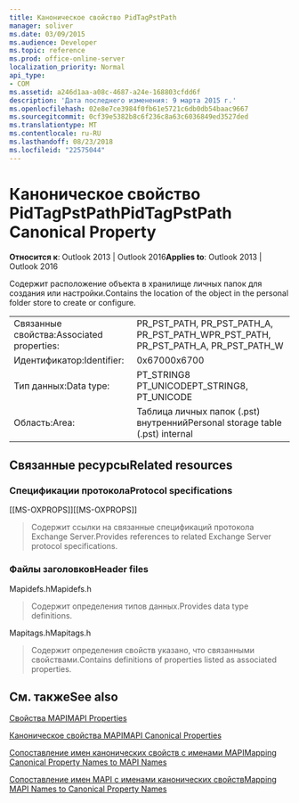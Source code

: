 ```yaml
---
title: Каноническое свойство PidTagPstPath
manager: soliver
ms.date: 03/09/2015
ms.audience: Developer
ms.topic: reference
ms.prod: office-online-server
localization_priority: Normal
api_type:
- COM
ms.assetid: a246d1aa-a08c-4687-a24e-168803cfdd6f
description: 'Дата последнего изменения: 9 марта 2015 г.'
ms.openlocfilehash: 02e8e7ce3984f0fb61e5721c6db0db54baac9667
ms.sourcegitcommit: 0cf39e5382b8c6f236c8a63c6036849ed3527ded
ms.translationtype: MT
ms.contentlocale: ru-RU
ms.lasthandoff: 08/23/2018
ms.locfileid: "22575044"
---
```

# <a name="pidtagpstpath-canonical-property"></a><span data-ttu-id="7f034-103">Каноническое свойство PidTagPstPath</span><span class="sxs-lookup"><span data-stu-id="7f034-103">PidTagPstPath Canonical Property</span></span>

  
  
<span data-ttu-id="7f034-104">**Относится к**: Outlook 2013 | Outlook 2016</span><span class="sxs-lookup"><span data-stu-id="7f034-104">**Applies to**: Outlook 2013 | Outlook 2016</span></span> 
  
<span data-ttu-id="7f034-105">Содержит расположение объекта в хранилище личных папок для создания или настройки.</span><span class="sxs-lookup"><span data-stu-id="7f034-105">Contains the location of the object in the personal folder store to create or configure.</span></span>
  
|||
|:-----|:-----|
|<span data-ttu-id="7f034-106">Связанные свойства:</span><span class="sxs-lookup"><span data-stu-id="7f034-106">Associated properties:</span></span>  <br/> |<span data-ttu-id="7f034-107">PR_PST_PATH, PR_PST_PATH_A, PR_PST_PATH_W</span><span class="sxs-lookup"><span data-stu-id="7f034-107">PR_PST_PATH, PR_PST_PATH_A, PR_PST_PATH_W</span></span>  <br/> |
|<span data-ttu-id="7f034-108">Идентификатор:</span><span class="sxs-lookup"><span data-stu-id="7f034-108">Identifier:</span></span>  <br/> |<span data-ttu-id="7f034-109">0x6700</span><span class="sxs-lookup"><span data-stu-id="7f034-109">0x6700</span></span>  <br/> |
|<span data-ttu-id="7f034-110">Тип данных:</span><span class="sxs-lookup"><span data-stu-id="7f034-110">Data type:</span></span>  <br/> |<span data-ttu-id="7f034-111">PT_STRING8 PT_UNICODE</span><span class="sxs-lookup"><span data-stu-id="7f034-111">PT_STRING8, PT_UNICODE</span></span>  <br/> |
|<span data-ttu-id="7f034-112">Область:</span><span class="sxs-lookup"><span data-stu-id="7f034-112">Area:</span></span>  <br/> |<span data-ttu-id="7f034-113">Таблица личных папок (.pst) внутренний</span><span class="sxs-lookup"><span data-stu-id="7f034-113">Personal storage table (.pst) internal</span></span>  <br/> |
   
## <a name="related-resources"></a><span data-ttu-id="7f034-114">Связанные ресурсы</span><span class="sxs-lookup"><span data-stu-id="7f034-114">Related resources</span></span>

### <a name="protocol-specifications"></a><span data-ttu-id="7f034-115">Спецификации протокола</span><span class="sxs-lookup"><span data-stu-id="7f034-115">Protocol specifications</span></span>

<span data-ttu-id="7f034-116">[[MS-OXPROPS]]</span><span class="sxs-lookup"><span data-stu-id="7f034-116">[[MS-OXPROPS]]</span></span> 
  
> <span data-ttu-id="7f034-117">Содержит ссылки на связанные спецификаций протокола Exchange Server.</span><span class="sxs-lookup"><span data-stu-id="7f034-117">Provides references to related Exchange Server protocol specifications.</span></span>
    
### <a name="header-files"></a><span data-ttu-id="7f034-118">Файлы заголовков</span><span class="sxs-lookup"><span data-stu-id="7f034-118">Header files</span></span>

<span data-ttu-id="7f034-119">Mapidefs.h</span><span class="sxs-lookup"><span data-stu-id="7f034-119">Mapidefs.h</span></span>
  
> <span data-ttu-id="7f034-120">Содержит определения типов данных.</span><span class="sxs-lookup"><span data-stu-id="7f034-120">Provides data type definitions.</span></span>
    
<span data-ttu-id="7f034-121">Mapitags.h</span><span class="sxs-lookup"><span data-stu-id="7f034-121">Mapitags.h</span></span>
  
> <span data-ttu-id="7f034-122">Содержит определения свойств указано, что связанными свойствами.</span><span class="sxs-lookup"><span data-stu-id="7f034-122">Contains definitions of properties listed as associated properties.</span></span>
    
## <a name="see-also"></a><span data-ttu-id="7f034-123">См. также</span><span class="sxs-lookup"><span data-stu-id="7f034-123">See also</span></span>



[<span data-ttu-id="7f034-124">Свойства MAPI</span><span class="sxs-lookup"><span data-stu-id="7f034-124">MAPI Properties</span></span>](mapi-properties.md)
  
[<span data-ttu-id="7f034-125">Каноническое свойства MAPI</span><span class="sxs-lookup"><span data-stu-id="7f034-125">MAPI Canonical Properties</span></span>](mapi-canonical-properties.md)
  
[<span data-ttu-id="7f034-126">Сопоставление имен канонических свойств с именами MAPI</span><span class="sxs-lookup"><span data-stu-id="7f034-126">Mapping Canonical Property Names to MAPI Names</span></span>](mapping-canonical-property-names-to-mapi-names.md)
  
[<span data-ttu-id="7f034-127">Сопоставление имен MAPI с именами канонических свойств</span><span class="sxs-lookup"><span data-stu-id="7f034-127">Mapping MAPI Names to Canonical Property Names</span></span>](mapping-mapi-names-to-canonical-property-names.md)

